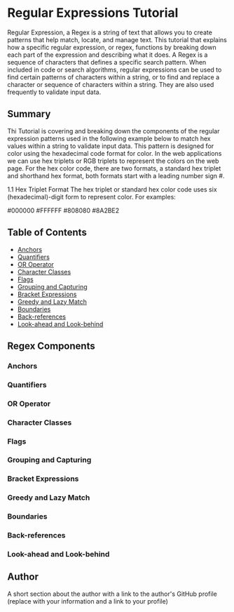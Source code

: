 # Regular Expressions Tutorial

Regular Expression, a Regex is a string of text that allows you to create patterns that help match, locate, and manage text.
This tutorial that explains how a specific regular expression, or regex, functions by breaking down each part of the expression and describing what it does.
A Regex is a sequence of characters that defines a specific search pattern. When included in code or search algorithms, regular expressions can be used to find certain patterns of characters within a string, or to find and replace a character or sequence of characters within a string. 
They are also used frequently to validate input data.


## Summary

Thi Tutorial is covering and breaking down the components of the regular expression patterns used in the following example below to match hex values within a string to validate input data. This pattern is designed for color using the hexadecimal code format for color. In the web applications we can use hex triplets or RGB triplets to represent the colors on the web page. For the hex color code, there are two formats, a standard hex triplet and shorthand hex format, both formats start with a leading number sign #.

1.1 Hex Triplet Format
The hex triplet or standard hex color code uses six (hexadecimal)-digit form to represent color. For examples:

#000000
#FFFFFF
#808080
#8A2BE2

## Table of Contents

- [Anchors](#anchors)
- [Quantifiers](#quantifiers)
- [OR Operator](#or-operator)
- [Character Classes](#character-classes)
- [Flags](#flags)
- [Grouping and Capturing](#grouping-and-capturing)
- [Bracket Expressions](#bracket-expressions)
- [Greedy and Lazy Match](#greedy-and-lazy-match)
- [Boundaries](#boundaries)
- [Back-references](#back-references)
- [Look-ahead and Look-behind](#look-ahead-and-look-behind)

## Regex Components

### Anchors

### Quantifiers

### OR Operator

### Character Classes

### Flags

### Grouping and Capturing

### Bracket Expressions

### Greedy and Lazy Match

### Boundaries

### Back-references

### Look-ahead and Look-behind

## Author

A short section about the author with a link to the author's GitHub profile (replace with your information and a link to your profile)

